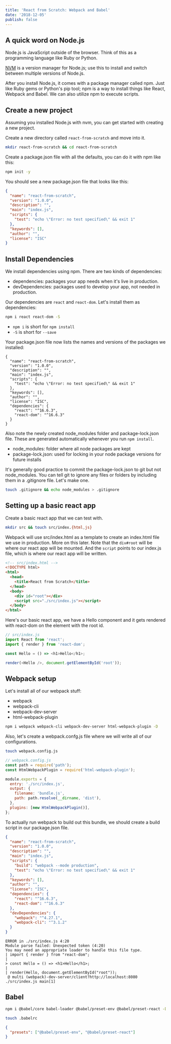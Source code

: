 ```yaml
---
title: 'React from Scratch: Webpack and Babel'
date: '2018-12-05'
publish: false
---
```


## A quick word on Node.js

Node.js is JavaScript outside of the browser. Think of this as a programming language like Ruby or Python.

[NVM](https://github.com/creationix/nvm) is a version manager for Node.js; use this to install and switch between multiple versions of Node.js.

After you install Node.js, it comes with a package manager called npm. Just like Ruby gems or Python's pip tool; npm is a way to install things like React, Webpack and Babel. We can also utilize npm to execute scripts.

## Create a new project

Assuming you installed Node.js with nvm, you can get started with creating a new project.

Create a new directory called `react-from-scratch` and move into it.

```bash
mkdir react-from-scratch && cd react-from-scratch
```

Create a package.json file with all the defaults, you can do it with npm like this:

```bash
npm init -y
```

You should see a new package.json file that looks like this:

```json
{
  "name": "react-from-scratch",
  "version": "1.0.0",
  "description": "",
  "main": "index.js",
  "scripts": {
    "test": "echo \"Error: no test specified\" && exit 1"
  },
  "keywords": [],
  "author": "",
  "license": "ISC"
}
```

## Install Dependencies

We install dependencies using npm. There are two kinds of dependencies:

- dependencies: packages your app needs when it's live in production.
- devDependencies: packages used to develop your app, not needed in production.

Our dependencies are `react` and `react-dom`. Let's install them as dependencies:

```bash
npm i react react-dom -S
```

- `npm i` is short for `npm install`
- `-S` is short for `--save`

Your package.json file now lists the names and versions of the packages we installed:

```json{11-14}
{
  "name": "react-from-scratch",
  "version": "1.0.0",
  "description": "",
  "main": "index.js",
  "scripts": {
    "test": "echo \"Error: no test specified\" && exit 1"
  },
  "keywords": [],
  "author": "",
  "license": "ISC",
  "dependencies": {
    "react": "^16.6.3",
    "react-dom": "^16.6.3"
  }
}
```

Also note the newly created node_modules folder and package-lock.json file.
These are generated automatically whenever you run `npm install`.

- node_modules: folder where all node packages are kept
- package-lock.json: used for locking in your node package versions for future installs

It's generally good practice to commit the package-lock.json to git but not node_modules. You can tell git to ignore any files or folders by including them in a .gitignore file. Let's make one.

```bash
touch .gitignore && echo node_modules > .gitignore
```

## Setting up a basic react app

Create a basic react app that we can test with.

```bash
mkdir src && touch src/index.{html,js}
```

Webpack will use src/index.html as a template to create an index.html file we use in production. More on this later.
Note that the `div#root` will be where our react app will be mounted.
And the `script` points to our index.js file, which is where our react app will be written.

```html {8,9}
<!-- src/index.html -->
<!DOCTYPE html>
<html>
  <head>
    <title>React from Scratch</title>
  </head>
  <body>
    <div id="root"></div>
    <script src="./src/index.js"></script>
  </body>
</html>
```

Here's our basic react app, we have a Hello component and it gets rendered with react-dom on the element with the root id.

```js
// src/index.js
import React from 'react';
import { render } from 'react-dom';

const Hello = () => <h1>Hello</h1>;

render(<Hello />, document.getElementById('root'));
```

## Webpack setup

Let's install all of our webpack stuff:

- webpack
- webpack-cli
- webpack-dev-server
- html-webpack-plugin

```bash
npm i webpack webpack-cli webpack-dev-server html-webpack-plugin -D
```

Also, let's create a webpack.confg.js file where we will write all of our configurations.

```bash
touch webpack.config.js
```

```js
// webpack.config.js
const path = require('path');
const HtmlWebpackPlugin = require('html-webpack-plugin');

module.exports = {
  entry: './src/index.js',
  output: {
    filename: 'bundle.js',
    path: path.resolve(__dirname, 'dist'),
  },
  plugins: [new HtmlWebpackPlugin()],
};
```

To actually run webpack to build out this bundle, we should create a build script in our package.json file.

```json {7}
{
  "name": "react-from-scratch",
  "version": "1.0.0",
  "description": "",
  "main": "index.js",
  "scripts": {
    "build": "webpack --mode production",
    "test": "echo \"Error: no test specified\" && exit 1"
  },
  "keywords": [],
  "author": "",
  "license": "ISC",
  "dependencies": {
    "react": "^16.6.3",
    "react-dom": "^16.6.3"
  },
  "devDependencies": {
    "webpack": "^4.27.1",
    "webpack-cli": "^3.1.2"
  }
}
```

```
ERROR in ./src/index.js 4:20
Module parse failed: Unexpected token (4:20)
You may need an appropriate loader to handle this file type.
| import { render } from "react-dom";
|
> const Hello = () => <h1>Hello</h1>;
|
| render(Hello, document.getElementById("root"));
 @ multi (webpack)-dev-server/client?http://localhost:8080 ./src/index.js main[1]
```

## Babel

```bash
npm i @babel/core babel-loader @babel/preset-env @babel/preset-react -D
```

```bash
touch .babelrc
```

```json
{
  "presets": ["@babel/preset-env", "@babel/preset-react"]
}
```
